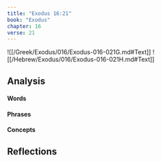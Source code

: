 ```yaml
---
title: "Exodus 16:21"
book: "Exodus"
chapter: 16
verse: 21
---
```

![[/Greek/Exodus/016/Exodus-016-021G.md#Text]]
![[/Hebrew/Exodus/016/Exodus-016-021H.md#Text]]

## Analysis

#### Words

#### Phrases

#### Concepts

## Reflections
